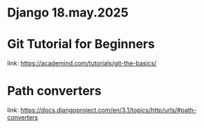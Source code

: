 # Django 18.may.2025

# Git Tutorial for Beginners

link: https://academind.com/tutorials/git-the-basics/

# Path converters

link: https://docs.djangoproject.com/en/3.1/topics/http/urls/#path-converters
